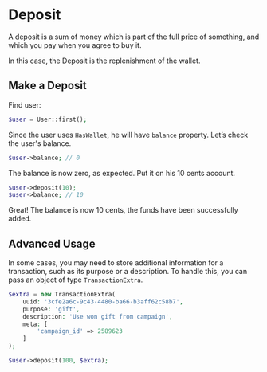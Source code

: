 # Deposit

A deposit is a sum of money which is part of the full price of something,
and which you pay when you agree to buy it.

In this case, the Deposit is the replenishment of the wallet.

## Make a Deposit

Find user:

```php
$user = User::first(); 
```

Since the user uses `HasWallet`, he will have `balance` property.
Let’s check the user's balance.

```php
$user->balance; // 0
```

The balance is now zero, as expected.
Put it on his 10 cents account.

```php
$user->deposit(10); 
$user->balance; // 10
```

Great! The balance is now 10 cents, the funds have been successfully added.

## Advanced Usage

In some cases, you may need to store additional information for a transaction, such as its purpose or a description. To
handle this, you can pass an object of type `TransactionExtra`.

```php
$extra = new TransactionExtra(
    uuid: '3cfe2a6c-9c43-4480-ba66-b3aff62c58b7',
    purpose: 'gift',
    description: 'Use won gift from campaign',
    meta: [
        'campaign_id' => 2589623
    ]
);

$user->deposit(100, $extra);
```